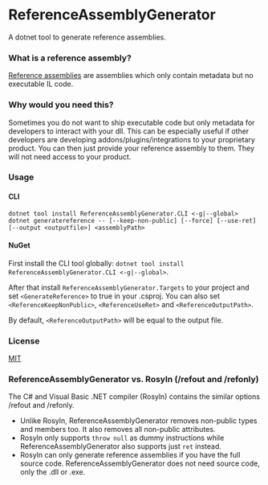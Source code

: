 # ReferenceAssemblyGenerator
A dotnet tool to generate reference assemblies.

### What is a reference assembly?
[Reference assemblies](https://github.com/dotnet/roslyn/blob/master/docs/features/refout.md) are assemblies which only contain metadata but no executable IL code.

### Why would you need this?
Sometimes you do not want to ship executable code but only metadata for developers to interact with your dll.
This can be especially useful if other developers are developing addons/plugins/integrations to your proprietary product.
You can then just provide your reference assembly to them. They will not need access to your product.

### Usage
#### CLI
`dotnet tool install ReferenceAssemblyGenerator.CLI <-g|--global>`
`dotnet generatereference -- [--keep-non-public] [--force] [--use-ret] [--output <outputfile>] <assemblyPath>`

#### NuGet
First install the CLI tool globally: `dotnet tool install ReferenceAssemblyGenerator.CLI <-g|--global>`.

After that install `ReferenceAssemblyGenerator.Targets` to your project and set `<GenerateReference>` to true in your .csproj.
You can also set `<ReferenceKeepNonPublic>`, `<ReferenceUseRet>` and `<ReferenceOutputPath>`.

By default, `<ReferenceOutputPath>` will be equal to the output file. 

### License
[MIT](https://github.com/ImperialPlugins/ReferenceAssemblyGenerator/blob/master/LICENSE)


### ReferenceAssemblyGenerator vs. Rosyln (/refout and /refonly)
The C# and Visual Basic .NET compiler (Rosyln) contains the similar options /refout and /refonly.

* Unlike Rosyln, ReferenceAssemblyGenerator removes non-public types and members too. It also removes all non-public attributes.
* Rosyln only supports `throw null` as dummy instructions while ReferenceAssemblyGenerator also supports just `ret` instead.
* Rosyln can only generate reference assemblies if you have the full source code. ReferenceAssemblyGenerator does not need source code, only the .dll or .exe.
